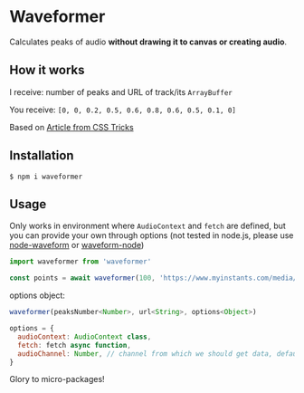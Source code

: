 # Waveformer

Calculates peaks of audio **without drawing it to canvas or creating audio**.

## How it works

I receive: number of peaks and URL of track/its `ArrayBuffer`

You receive: `[0, 0, 0.2, 0.5, 0.6, 0.8, 0.6, 0.5, 0.1, 0]`

Based on [Article from CSS Tricks](https://css-tricks.com/making-an-audio-waveform-visualizer-with-vanilla-javascript/)

## Installation

```
$ npm i waveformer
```

## Usage

Only works in environment where `AudioContext` and `fetch` are defined, but you can provide your own through options (not tested in node.js, please use [node-waveform](https://www.npmjs.com/package/node-waveform) or [waveform-node](https://www.npmjs.com/package/waveform-node))

```javascript
import waveformer from 'waveformer'

const points = await waveformer(100, 'https://www.myinstants.com/media/sounds/epic.mp3')
```

options object:

```javascript
waveformer(peaksNumber<Number>, url<String>, options<Object>)

options = {
  audioContext: AudioContext class,
  fetch: fetch async function,
  audioChannel: Number, // channel from which we should get data, default: 0
}
```

Glory to micro-packages!
